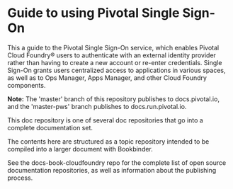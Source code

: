 # Guide to using Pivotal Single Sign-On

This a guide to the Pivotal Single Sign-On service, which enables Pivotal Cloud Foundry® users to 
authenticate with an external identity provider rather than having to create a new account or re-enter credentials. Single Sign-On grants users centralized access to applications in various spaces, as well as to Ops Manager, Apps Manager, and other Cloud Foundry components.

<strong>Note:</strong> The 'master' branch of this repository publishes to docs.pivotal.io, and the 'master-pws' branch publishes to docs.run.pivotal.io. 

This doc repository is one of several doc repositories that go into a complete documentation set.

The contents here are structured as a topic repository intended to be compiled into a larger document with Bookbinder.

See the docs-book-cloudfoundry repo for the complete list of open source documentation repositories, as well as information about the publishing process.
